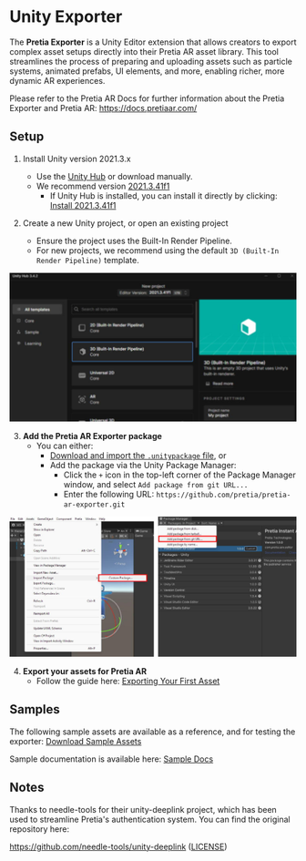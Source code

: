 # Unity Exporter

The **Pretia Exporter** is a Unity Editor extension that allows creators to export complex asset setups directly into their Pretia AR asset library. This tool streamlines the process of preparing and uploading assets such as particle systems, animated prefabs, UI elements, and more, enabling richer, more dynamic AR experiences.

Please refer to the Pretia AR Docs for further information about the Pretia Exporter and Pretia AR: https://docs.pretiaar.com/

## Setup

1. Install Unity version 2021.3.x
    - Use the [Unity Hub](https://unity.com/download) or download manually.
    - We recommend version [2021.3.41f1](https://unity.com/releases/editor/whats-new/2021.3.41)
      - If Unity Hub is installed, you can install it directly by clicking: [Install 2021.3.41f1](unityhub://2021.3.41f1/6c5a9e20c022)

2. Create a new Unity project, or open an existing project
    - Ensure the project uses the Built-In Render Pipeline.
    - For new projects, we recommend using the default `3D (Built-In Render Pipeline)` template.

![Unity New Project](Img/unity_project_template.jpg)

3. **Add the Pretia AR Exporter package**
   - You can either:
      - [Download and import the `.unitypackage` file](https://creator.pretiaar.com/downloads/pretia-ar-exporter-latest.unitypackage), or
      - Add the package via the Unity Package Manager:
         - Click the `+` icon in the top-left corner of the Package Manager window, and select `Add package from git URL...`
         - Enter the following URL: `https://github.com/pretia/pretia-ar-exporter.git`

![Unity New Project](Img/import_package.jpg)

4. **Export your assets for Pretia AR**
   - Follow the guide here: [Exporting Your First Asset](https://docs.pretiaar.com/docs/unity-exporter/exporting-your-first-asset)

## Samples

The following sample assets are available as a reference, and for testing the exporter: [Download Sample Assets](https://creator.pretiaar.com/downloads/pretia-ar-exporter-latest.unitypackage)

Sample documentation is available here: [Sample Docs](https://creator.test.pretiaar.com/test/docs/category/samples)

## Notes

Thanks to needle-tools for their unity-deeplink project, which has been used to streamline Pretia's authentication system. You can find the original repository here:

https://github.com/needle-tools/unity-deeplink ([LICENSE](https://github.com/needle-tools/unity-deeplink/blob/main/package/Editor/Plugins/Needle.Deeplink.Harmony.License.md))